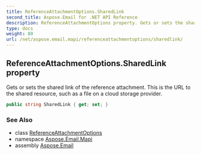 ```yaml
---
title: ReferenceAttachmentOptions.SharedLink
second_title: Aspose.Email for .NET API Reference
description: ReferenceAttachmentOptions property. Gets or sets the shared link of the reference attachment. This is the URL to the shared resource such as a file on a cloud storage provider
type: docs
weight: 80
url: /net/aspose.email.mapi/referenceattachmentoptions/sharedlink/
---
```

## ReferenceAttachmentOptions.SharedLink property

Gets or sets the shared link of the reference attachment. This is the URL to the shared resource, such as a file on a cloud storage provider.

```csharp
public string SharedLink { get; set; }
```

### See Also

* class [ReferenceAttachmentOptions](../)
* namespace [Aspose.Email.Mapi](../../referenceattachmentoptions/)
* assembly [Aspose.Email](../../../)


